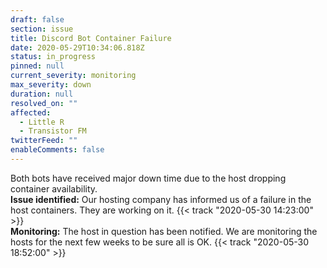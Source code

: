 ```yaml
---
draft: false
section: issue
title: Discord Bot Container Failure
date: 2020-05-29T10:34:06.818Z
status: in_progress
pinned: null
current_severity: monitoring
max_severity: down
duration: null
resolved_on: ""
affected:
  - Little R
  - Transistor FM
twitterFeed: ""
enableComments: false
---
```

Both bots have received major down time due to the host dropping container availability.\
**Issue identified:** Our hosting company has informed us of a failure in the host containers. They are working on it.  {{< track "2020-05-30 14:23:00" >}} \
**Monitoring:** The host in question has been notified. We are monitoring the hosts for the next few weeks to be sure all is OK. {{< track "2020-05-30 18:52:00" >}}
